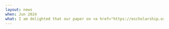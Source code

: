 ```yaml
---
layout: news
when: Jun 2024
what: I am delighted that our paper on <a href="https://escholarship.org/uc/item/8pn5q3kx" target="_blank">cognitive fatigue</a> has been accepted to <a href="https://cognitivesciencesociety.org/cogsci-2024/" target="_blank">CogSci 2024</a> as an oral contribution!
---
```

